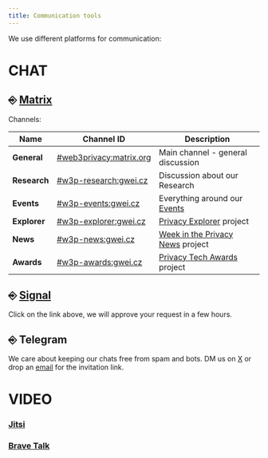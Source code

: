 ```yaml
---
title: Communication tools
---
```


We use different platforms for communication:

# CHAT

## ⎆ [Matrix](https://matrix.to/#/#web3privacy:gwei.cz)

Channels:

| Name | Channel ID | Description |
| --- | --- | --- |
| **General** | [#web3privacy:matrix.org](https://matrix.to/#/#web3privacy:matrix.org) | Main channel - general discussion |
| **Research** | [#w3p-research:gwei.cz](https://matrix.to/#/#w3p-research:gwei.cz) | Discussion about our Research |
| **Events** | [#w3p-events:gwei.cz](https://matrix.to/#/#w3p-events:gwei.cz) | Everything around our [Events](/events/) |
| **Explorer** | [#w3p-explorer:gwei.cz](https://matrix.to/#/#w3p-explorer:gwei.cz) | [Privacy Explorer](/projects/privacy-explorer) project |
| **News** | [#w3p-news:gwei.cz](https://matrix.to/#/#w3p-news:gwei.cz) | [Week in the Privacy News](/news/week-in-the-privacy) project |
| **Awards** | [#w3p-awards:gwei.cz](https://matrix.to/#/#w3p-awards:gwei.cz) | [Privacy Tech Awards](/projects/privacy-tech-awards) project |


## ⎆ [Signal](https://signal.group/#CjQKIH-1ZYEGp50OBvbJRbITIRxDzjH2pSxl7vdkVZs9g5vgEhABUP9wOCxQoDFWpJchERkm) 

Click on the link above, we will approve your request in a few hours.


## ⎆ Telegram 

We care about keeping our chats free from spam and bots. 
DM us on [X](https://x.com/web3privacy) or drop an [email](mailto:web3privacynow@protonmail.com) for the invitation link.


# VIDEO

### [Jitsi](https://meet.jit.si/)

### [Brave Talk](https://brave.com/talk/)


